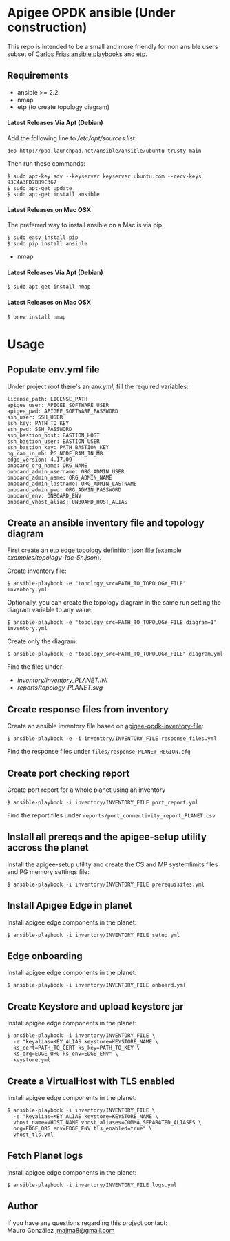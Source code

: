 # Apigee OPDK ansible (Under construction)

This repo is intended to be a small and more friendly for non ansible users subset of [Carlos Frias ansible playbooks](https://github.com/carlosfrias/apigee-opdk-playbook-setup-ansible) and [etp](https://github.com/yuriylesyuk/etp).

## Requirements
- ansible >= 2.2
- nmap
- etp (to create topology diagram)

#### Latest Releases Via Apt (Debian)
Add the following line to _/etc/apt/sources.list_:

`deb http://ppa.launchpad.net/ansible/ansible/ubuntu trusty main`

Then run these commands:

```
$ sudo apt-key adv --keyserver keyserver.ubuntu.com --recv-keys 93C4A3FD7BB9C367
$ sudo apt-get update
$ sudo apt-get install ansible
```

#### Latest Releases on Mac OSX

The preferred way to install ansible on a Mac is via pip.
```
$ sudo easy_install pip
$ sudo pip install ansible
```

- nmap

#### Latest Releases Via Apt (Debian)

```
$ sudo apt-get install nmap
```

#### Latest Releases on Mac OSX

```
$ brew install nmap
``` 

# Usage

## Populate env.yml file
Under project root there's an _env.yml_, fill the required variables:
```
license_path: LICENSE_PATH
apigee_user: APIGEE_SOFTWARE_USER
apigee_pwd: APIGEE_SOFTWARE_PASSWORD
ssh_user: SSH_USER
ssh_key: PATH_TO_KEY
ssh_pwd: SSH_PASSWORD
ssh_bastion_host: BASTION_HOST
ssh_bastion_user: BASTION_USER
ssh_bastion_key: PATH_BASTION_KEY
pg_ram_in_mb: PG_NODE_RAM_IN_MB
edge_version: 4.17.09
onboard_org_name: ORG_NAME
onboard_admin_username: ORG_ADMIN_USER
onboard_admin_name: ORG_ADMIN_NAME
onboard_admin_lastname: ORG_ADMIN_LASTNAME
onboard_admin_pwd: ORG_ADMIN_PASSWORD
onboard_env: ONBOARD_ENV
onboard_vhost_alias: ONBOARD_HOST_ALIAS
```

## Create an ansible inventory file and topology diagram

First create an [etp edge topology definition json file](https://github.com/yuriylesyuk/etp) (example _examples/topology-1dc-5n.json_).

Create inventory file:
```
$ ansible-playbook -e "topology_src=PATH_TO_TOPOLOGY_FILE" inventory.yml
```
Optionally, you can create the topology diagram in the same run setting the diagram variable to any value:
```
$ ansible-playbook -e "topology_src=PATH_TO_TOPOLOGY_FILE diagram=1" inventory.yml
```
Create only the diagram:
```
$ ansible-playbook -e "topology_src=PATH_TO_TOPOLOGY_FILE" diagram.yml
```
Find the files under:
  - _inventory/inventory\_PLANET.INI_
  - _reports/topology-PLANET.svg_

## Create response files from inventory 

Create an ansible inventory file based on [apigee-opdk-inventory-file](https://github.com/carlosfrias/apigee-opdk-playbook-setup-ansible/blob/master/README-INVENTORY-FILE.md):
```
$ ansible-playbook -e -i inventory/INVENTORY_FILE response_files.yml
```
Find the response files under `files/response_PLANET_REGION.cfg`

## Create port checking report

Create port report for a whole planet using an inventory
```
$ ansible-playbook -i inventory/INVENTORY_FILE port_report.yml
```
Find the report files under `reports/port_connectivity_report_PLANET.csv`

## Install all prereqs and the apigee-setup utility accross the planet
Install the apigee-setup utility and create the CS and MP systemlimits files and PG memory settings file:

```
$ ansible-playbook -i inventory/INVENTORY_FILE prerequisites.yml
```

## Install Apigee Edge in planet
Install apigee edge components in the planet:

```
$ ansible-playbook -i inventory/INVENTORY_FILE setup.yml
```
## Edge onboarding
Install apigee edge components in the planet:

```
$ ansible-playbook -i inventory/INVENTORY_FILE onboard.yml
```

## Create Keystore and upload keystore jar
Install apigee edge components in the planet:

```
$ ansible-playbook -i inventory/INVENTORY_FILE \
  -e "keyalias=KEY_ALIAS keystore=KEYSTORE_NAME \
  ks_cert=PATH_TO_CERT ks_key=PATH_TO_KEY \
  ks_org=EDGE_ORG ks_env=EDGE_ENV" \
  keystore.yml
```

## Create a VirtualHost with TLS enabled
Install apigee edge components in the planet:

```
$ ansible-playbook -i inventory/INVENTORY_FILE \
  -e "keyalias=KEY_ALIAS keystore=KEYSTORE_NAME \
  vhost_name=VHOST_NAME vhost_aliases=COMMA_SEPARATED_ALIASES \
  org=EDGE_ORG env=EDGE_ENV tls_enabled=true" \
  vhost_tls.yml
```

## Fetch Planet logs
Install apigee edge components in the planet:

```
$ ansible-playbook -i inventory/INVENTORY_FILE logs.yml
```

## Author

If you have any questions regarding this project contact:  
Mauro González <jmajma8@gmail.com>

